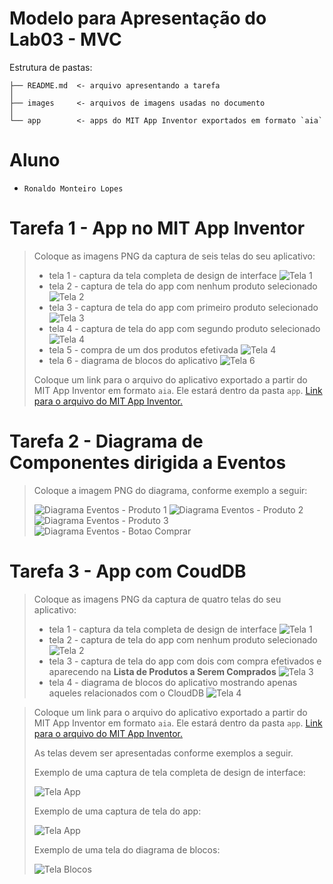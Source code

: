 # Modelo para Apresentação do Lab03 - MVC

Estrutura de pastas:

~~~
├── README.md  <- arquivo apresentando a tarefa
│
├── images     <- arquivos de imagens usadas no documento
│
└── app        <- apps do MIT App Inventor exportados em formato `aia`
~~~

# Aluno
* `Ronaldo Monteiro Lopes`

# Tarefa 1 - App no MIT App Inventor

> Coloque as imagens PNG da captura de seis telas do seu aplicativo:
> * tela 1 - captura da tela completa de design de interface
> ![Tela 1](images/tela-1-design-de-interface-lab03mvc.png)
> * tela 2 - captura de tela do app com nenhum produto selecionado
> ![Tela 2](images/tela-2-app-nenhum-produto-selecionado.jpeg)
> * tela 3 - captura de tela do app com primeiro produto selecionado
> ![Tela 3](images/tela-3-app-primeiro-produto-selecionado.jpeg)
> * tela 4 - captura de tela do app com segundo produto selecionado
> ![Tela 4](images/tela-4-app-segundo-produto-selecionado.jpeg)
> * tela 5 - compra de um dos produtos efetivada
> ![Tela 4](images/tela-5-app-compra-efetuada.jpeg)
> * tela 6 - diagrama de blocos do aplicativo
> ![Tela 6](images/tela-6-diagrama-de-blocos-lab03mvc.png)
>
> Coloque um link para o arquivo do aplicativo exportado a partir do MIT App Inventor em formato `aia`. Ele estará dentro da pasta `app`.
[Link para o arquivo do MIT App Inventor.](app/lab03v2.aia)

# Tarefa 2 - Diagrama de Componentes dirigida a Eventos

> Coloque a imagem PNG do diagrama, conforme exemplo a seguir:
>
> ![Diagrama Eventos - Produto 1](images/lab03-mvc-diagrama-component-produto1.png)
> ![Diagrama Eventos - Produto 2](images/lab03-mvc-diagrama-component-produto2.png)
> ![Diagrama Eventos - Produto 3](images/lab03-mvc-diagrama-component-produto3.png)
> ![Diagrama Eventos - Botao Comprar](images/lab03-mvc-diagrama-component-botao-comprar.png)

# Tarefa 3 - App com CoudDB

> Coloque as imagens PNG da captura de quatro telas do seu aplicativo:
> * tela 1 - captura da tela completa de design de interface
> ![Tela 1](images/tela-1-design-de-interface-lab03mvc.png)
> * tela 2 - captura de tela do app com nenhum produto selecionado
> ![Tela 2](images/tela-2-app-nenhum-produto-selecionado.jpeg)
> * tela 3 - captura de tela do app com dois com compra efetivados e aparecendo na **Lista de Produtos a Serem Comprados**
> ![Tela 3](images/tela-6-app-compra-efetuada-lista.jpeg)
> * tela 4 - diagrama de blocos do aplicativo mostrando apenas aqueles relacionados com o CloudDB
> ![Tela 4](images/tela-6-diagrama-de-blocos-lab03mvc-clouddb.jpeg)
>

> Coloque um link para o arquivo do aplicativo exportado a partir do MIT App Inventor em formato `aia`. Ele estará dentro da pasta `app`.
[Link para o arquivo do MIT App Inventor.](app/lab03v2.1.0.aia)
>
> As telas devem ser apresentadas conforme exemplos a seguir.
>
> Exemplo de uma captura de tela completa de design de interface:
>
> ![Tela App](images/design.png)
>
> Exemplo de uma captura de tela do app:
>
> ![Tela App](images/aplicativo.png)
>
> Exemplo de uma tela do diagrama de blocos:
>
> ![Tela Blocos](images/blocks.png)
